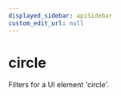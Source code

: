 ```yaml
---
displayed_sidebar: apiSidebar
custom_edit_url: null
---
```

# circle

Filters for a UI element 'circle'.

